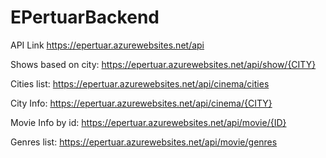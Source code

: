 # EPertuarBackend

API Link
https://epertuar.azurewebsites.net/api

Shows based on city:
https://epertuar.azurewebsites.net/api/show/{CITY}

Cities list:
https://epertuar.azurewebsites.net/api/cinema/cities

City Info:
https://epertuar.azurewebsites.net/api/cinema/{CITY}

Movie Info by id:
https://epertuar.azurewebsites.net/api/movie/{ID}

Genres list:
https://epertuar.azurewebsites.net/api/movie/genres
